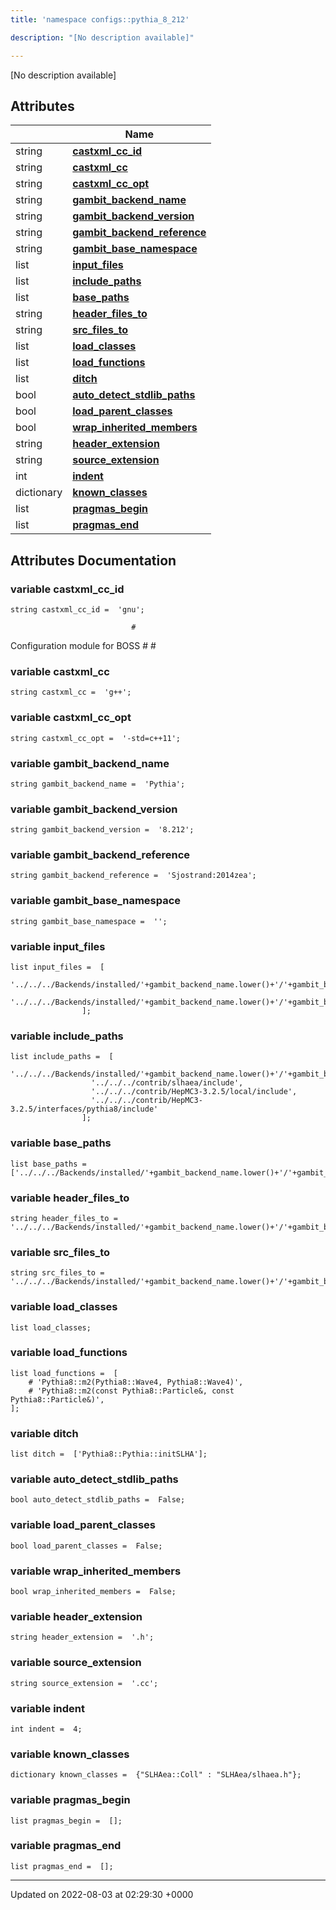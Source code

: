 ```yaml
---
title: 'namespace configs::pythia_8_212'

description: "[No description available]"

---
```







[No description available]

## Attributes

|                | Name           |
| -------------- | -------------- |
| string | **[castxml_cc_id](/documentation/code/gambit_sphinx/namespaces/namespaceconfigs_1_1pythia__8__212/#variable-castxml-cc-id)**  |
| string | **[castxml_cc](/documentation/code/gambit_sphinx/namespaces/namespaceconfigs_1_1pythia__8__212/#variable-castxml-cc)**  |
| string | **[castxml_cc_opt](/documentation/code/gambit_sphinx/namespaces/namespaceconfigs_1_1pythia__8__212/#variable-castxml-cc-opt)**  |
| string | **[gambit_backend_name](/documentation/code/gambit_sphinx/namespaces/namespaceconfigs_1_1pythia__8__212/#variable-gambit-backend-name)**  |
| string | **[gambit_backend_version](/documentation/code/gambit_sphinx/namespaces/namespaceconfigs_1_1pythia__8__212/#variable-gambit-backend-version)**  |
| string | **[gambit_backend_reference](/documentation/code/gambit_sphinx/namespaces/namespaceconfigs_1_1pythia__8__212/#variable-gambit-backend-reference)**  |
| string | **[gambit_base_namespace](/documentation/code/gambit_sphinx/namespaces/namespaceconfigs_1_1pythia__8__212/#variable-gambit-base-namespace)**  |
| list | **[input_files](/documentation/code/gambit_sphinx/namespaces/namespaceconfigs_1_1pythia__8__212/#variable-input-files)**  |
| list | **[include_paths](/documentation/code/gambit_sphinx/namespaces/namespaceconfigs_1_1pythia__8__212/#variable-include-paths)**  |
| list | **[base_paths](/documentation/code/gambit_sphinx/namespaces/namespaceconfigs_1_1pythia__8__212/#variable-base-paths)**  |
| string | **[header_files_to](/documentation/code/gambit_sphinx/namespaces/namespaceconfigs_1_1pythia__8__212/#variable-header-files-to)**  |
| string | **[src_files_to](/documentation/code/gambit_sphinx/namespaces/namespaceconfigs_1_1pythia__8__212/#variable-src-files-to)**  |
| list | **[load_classes](/documentation/code/gambit_sphinx/namespaces/namespaceconfigs_1_1pythia__8__212/#variable-load-classes)**  |
| list | **[load_functions](/documentation/code/gambit_sphinx/namespaces/namespaceconfigs_1_1pythia__8__212/#variable-load-functions)**  |
| list | **[ditch](/documentation/code/gambit_sphinx/namespaces/namespaceconfigs_1_1pythia__8__212/#variable-ditch)**  |
| bool | **[auto_detect_stdlib_paths](/documentation/code/gambit_sphinx/namespaces/namespaceconfigs_1_1pythia__8__212/#variable-auto-detect-stdlib-paths)**  |
| bool | **[load_parent_classes](/documentation/code/gambit_sphinx/namespaces/namespaceconfigs_1_1pythia__8__212/#variable-load-parent-classes)**  |
| bool | **[wrap_inherited_members](/documentation/code/gambit_sphinx/namespaces/namespaceconfigs_1_1pythia__8__212/#variable-wrap-inherited-members)**  |
| string | **[header_extension](/documentation/code/gambit_sphinx/namespaces/namespaceconfigs_1_1pythia__8__212/#variable-header-extension)**  |
| string | **[source_extension](/documentation/code/gambit_sphinx/namespaces/namespaceconfigs_1_1pythia__8__212/#variable-source-extension)**  |
| int | **[indent](/documentation/code/gambit_sphinx/namespaces/namespaceconfigs_1_1pythia__8__212/#variable-indent)**  |
| dictionary | **[known_classes](/documentation/code/gambit_sphinx/namespaces/namespaceconfigs_1_1pythia__8__212/#variable-known-classes)**  |
| list | **[pragmas_begin](/documentation/code/gambit_sphinx/namespaces/namespaceconfigs_1_1pythia__8__212/#variable-pragmas-begin)**  |
| list | **[pragmas_end](/documentation/code/gambit_sphinx/namespaces/namespaceconfigs_1_1pythia__8__212/#variable-pragmas-end)**  |



## Attributes Documentation

### variable castxml_cc_id

```
string castxml_cc_id =  'gnu';
```




```
                           #
```

 Configuration module for BOSS # # 


### variable castxml_cc

```
string castxml_cc =  'g++';
```


### variable castxml_cc_opt

```
string castxml_cc_opt =  '-std=c++11';
```


### variable gambit_backend_name

```
string gambit_backend_name =  'Pythia';
```


### variable gambit_backend_version

```
string gambit_backend_version =  '8.212';
```


### variable gambit_backend_reference

```
string gambit_backend_reference =  'Sjostrand:2014zea';
```


### variable gambit_base_namespace

```
string gambit_base_namespace =  '';
```


### variable input_files

```
list input_files =  [
                  '../../../Backends/installed/'+gambit_backend_name.lower()+'/'+gambit_backend_version+'/include/Pythia8/Pythia.h',
                  '../../../Backends/installed/'+gambit_backend_name.lower()+'/'+gambit_backend_version+'/include/Pythia8/GAMBIT_hepmc_writer.h',
                ];
```


### variable include_paths

```
list include_paths =  [
                  '../../../Backends/installed/'+gambit_backend_name.lower()+'/'+gambit_backend_version+'/include',
                  '../../../contrib/slhaea/include',
                  '../../../contrib/HepMC3-3.2.5/local/include',
                  '../../../contrib/HepMC3-3.2.5/interfaces/pythia8/include'
                ];
```


### variable base_paths

```
list base_paths =  ['../../../Backends/installed/'+gambit_backend_name.lower()+'/'+gambit_backend_version+'/'];
```


### variable header_files_to

```
string header_files_to =  '../../../Backends/installed/'+gambit_backend_name.lower()+'/'+gambit_backend_version+'/include';
```


### variable src_files_to

```
string src_files_to =  '../../../Backends/installed/'+gambit_backend_name.lower()+'/'+gambit_backend_version+'/src';
```


### variable load_classes

```
list load_classes;
```


### variable load_functions

```
list load_functions =  [
    # 'Pythia8::m2(Pythia8::Wave4, Pythia8::Wave4)',
    # 'Pythia8::m2(const Pythia8::Particle&, const Pythia8::Particle&)',
];
```


### variable ditch

```
list ditch =  ['Pythia8::Pythia::initSLHA'];
```


### variable auto_detect_stdlib_paths

```
bool auto_detect_stdlib_paths =  False;
```


### variable load_parent_classes

```
bool load_parent_classes =  False;
```


### variable wrap_inherited_members

```
bool wrap_inherited_members =  False;
```


### variable header_extension

```
string header_extension =  '.h';
```


### variable source_extension

```
string source_extension =  '.cc';
```


### variable indent

```
int indent =  4;
```


### variable known_classes

```
dictionary known_classes =  {"SLHAea::Coll" : "SLHAea/slhaea.h"};
```


### variable pragmas_begin

```
list pragmas_begin =  [];
```


### variable pragmas_end

```
list pragmas_end =  [];
```





-------------------------------

Updated on 2022-08-03 at 02:29:30 +0000